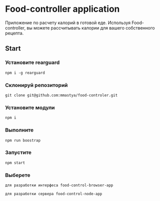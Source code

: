 # Food-controller application

Приложение по расчету калорий в готовой еде. Используя Food-controller, вы можете рассчитывать калории для вашего собственного рецепта.

## Start
### Установите rearguard
```
npm i -g rearguard
```
### Склонируй репозиторий
```
git clone git@github.com:mmastya/food-controler.git
```
### Установите модули
```
npm i
```
### Выполните
```
npm run boostrap
```
### Запустите
```
npm start
```
### Выберете
```
для разработки интерфеса food-control-browser-app
```
```
для разработки сервера food-control-node-app
```

